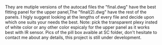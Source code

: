 They are mutiple versions of the autocad files the "final.dwg" have the best fitting panel for the upper panel,The "final(2).dwg" have the rest of the panels.
I higly suggest looking at the lengths of every file and decide upon which one suits your needs the best.
Note: pick the transparent plexy insted of white color or any other color espicaly for the upper panel as it works best with IR sensor.
Pics of the pill box avaible at SC folder, don't hesitate to contact me about any details, this project is still under development.

